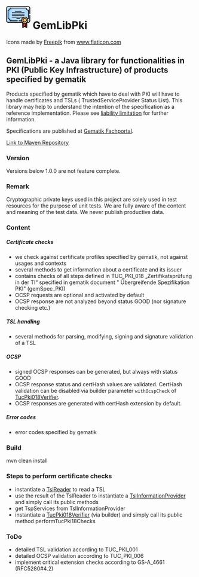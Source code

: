 # ![Logo](./doc/images/certification_64px.png) GemLibPki

<div>Icons made by <a href="https://www.freepik.com" title="Freepik">Freepik</a> from <a href="https://www.flaticon.com/" title="Flaticon">www.flaticon.com</a></div>

## GemLibPki - a Java library for functionalities in PKI (Public Key Infrastructure) of products specified by gematik

Products specified by gematik which have to deal with PKI will have to handle certificates and TSLs (
TrustedServiceProvider Status List). This library may help to understand the intention of the specification as a reference implementation.
Please see [liability limitation](https://fachportal.gematik.de/default-titlegrundsaetzliche-nutzungsbedingungen) for further information.

Specifications are published at [Gematik Fachportal](https://fachportal.gematik.de/).

[Link to Maven Repository](https://mvnrepository.com/artifact/de.gematik.pki/gemLibPki)

### Version

Versions below 1.0.0 are not feature complete.

### Remark
Cryptographic private keys used in this project are solely used in test resources for the purpose of unit tests. 
We are fully aware of the content and meaning of the test data. We never publish productive data.

### Content

##### Certificate checks

- we check against certificate profiles specified by gematik, not against usages and contexts
- several methods to get information about a certificate and its issuer
- contains checks of all steps defined in TUC_PKI_018 „Zertifikatsprüfung in der TI“ specified in gematik document "
  Übergreifende Spezifikation PKI" (gemSpec_PKI)
- OCSP requests are optional and activated by default
- OCSP response are not analyzed beyond status GOOD (nor signature checking etc.)

##### TSL handling

- several methods for parsing, modifying, signing and signature validation of a TSL

##### OCSP

- signed OCSP responses can be generated, but always with status GOOD
- OCSP response status and certHash values are validated. CertHash validation can be disabled via builder parameter `withOcspCheck` of [TucPki018Verifier](src/main/java/de/gematik/pki/certificate/TucPki018Verifier.java).
- OCSP responses are generated with certHash extension by default.

##### Error codes

- error codes specified by gematik

### Build

mvn clean install

### Steps to perform certificate checks

- instantiate a [TslReader](src/main/java/de/gematik/pki/tsl/TslReader.java) to read a TSL
- use the result of the TslReader to instantiate
  a [TslInformationProvider](src/main/java/de/gematik/pki/tsl/TslInformationProvider.java) and simply call its public
  methods
- get TspServices from TslInformationProvider
- instantiate a [TucPki018Verifier](src/main/java/de/gematik/pki/certificate/TucPki018Verifier.java) (via builder) and
  simply call its public method performTucPki18Checks

### ToDo

- detailed TSL validation according to TUC_PKI_001
- detailed OCSP validation according to TUC_PKI_006
- implement critical extension checks according to GS-A_4661 (RFC5280#4.2)
